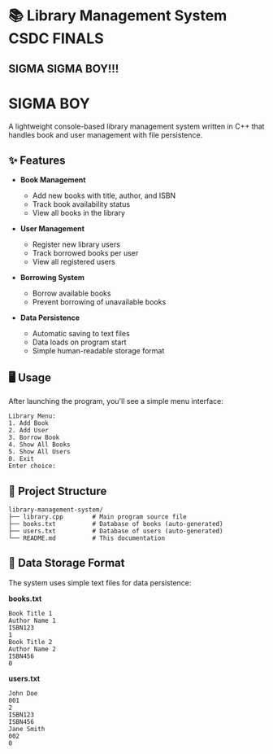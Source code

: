
# 📚 Library Management System CSDC FINALS


## SIGMA SIGMA BOY!!!
# SIGMA BOY

A lightweight console-based library management system written in C++ that handles book and user management with file persistence.

## ✨ Features

- **Book Management**
  - Add new books with title, author, and ISBN
  - Track book availability status
  - View all books in the library

- **User Management**
  - Register new library users
  - Track borrowed books per user
  - View all registered users

- **Borrowing System**
  - Borrow available books
  - Prevent borrowing of unavailable books

- **Data Persistence**
  - Automatic saving to text files
  - Data loads on program start
  - Simple human-readable storage format

## 🖥️ Usage

After launching the program, you'll see a simple menu interface:

```
Library Menu:
1. Add Book
2. Add User
3. Borrow Book
4. Show All Books
5. Show All Users
0. Exit
Enter choice: 
```

## 📂 Project Structure

```
library-management-system/
├── library.cpp        # Main program source file
├── books.txt          # Database of books (auto-generated)
├── users.txt          # Database of users (auto-generated)
└── README.md          # This documentation
```

## 📝 Data Storage Format

The system uses simple text files for data persistence:

**books.txt**
```
Book Title 1
Author Name 1
ISBN123
1
Book Title 2
Author Name 2
ISBN456
0
```

**users.txt**
```
John Doe
001
2
ISBN123
ISBN456
Jane Smith
002
0
```



